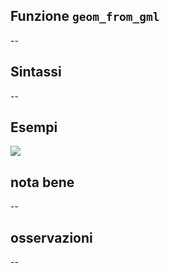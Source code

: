 ## Funzione `geom_from_gml`

--

## Sintassi

--

## Esempi

<img src="/img/geometria/xxx/geom_from_gml1.png">

## nota bene

--

## osservazioni

--